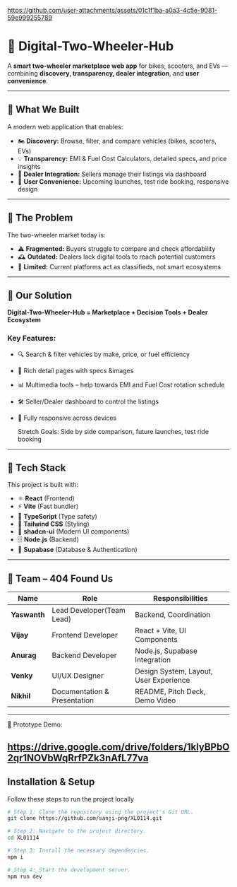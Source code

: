 https://github.com/user-attachments/assets/01c1f1ba-a0a3-4c5e-9081-59e999255789
# 🚴 Digital-Two-Wheeler-Hub

A **smart two-wheeler marketplace web app** for bikes, scooters, and EVs — combining **discovery, transparency, dealer integration**, and **user convenience**.

---

## 🔹 What We Built

A modern web application that enables:
- 🏍 **Discovery:** Browse, filter, and compare vehicles (bikes, scooters, EVs)  
- 💡 **Transparency:** EMI & Fuel Cost Calculators, detailed specs, and price insights  
- 🧩 **Dealer Integration:** Sellers manage their listings via dashboard  
- 📱 **User Convenience:** Upcoming launches, test ride booking, responsive design  

---

## 🔹 The Problem

The two-wheeler market today is:
- ⚠️ **Fragmented:** Buyers struggle to compare and check affordability  
- 🕰 **Outdated:** Dealers lack digital tools to reach potential customers  
- 🚫 **Limited:** Current platforms act as classifieds, not smart ecosystems  
---
## 🔹 Our Solution

**Digital-Two-Wheeler-Hub = Marketplace + Decision Tools + Dealer Ecosystem**

### Key Features:

- 🔍 Search & filter vehicles by make, price, or fuel efficiency

- 📄 Rich detail pages with specs &images

- 📊 Multimedia tools – help towards EMI and Fuel Cost rotation schedule

- 🛠 Seller/Dealer dashboard to control the listings

- 📱 Fully responsive across devices

   Stretch Goals: Side by side comparison, future launches, test ride booking

---
## 🧠 Tech Stack

This project is built with:

- ⚛️ **React** (Frontend)  
- ⚡ **Vite** (Fast bundler)  
- 🔷 **TypeScript** (Type safety)  
- 🎨 **Tailwind CSS** (Styling)  
- 🧱 **shadcn-ui** (Modern UI components)  
- 🗄 **Node.js** (Backend)  
- 🧰 **Supabase** (Database & Authentication)  
  

---

## 👥 Team – 404 Found Us

| Name      | Role                     | Responsibilities                   |
|------------|--------------------------|------------------------------------|
| **Yaswanth** |  Lead Developer(Team Lead)         | Backend, Coordination              |
| **Vijay**     |  Frontend Developer     | React + Vite, UI Components        |
| **Anurag**    |  Backend Developer      | Node.js, Supabase Integration      |
| **Venky**     |  UI/UX Designer         | Design System, Layout, User Experience |
| **Nikhil**    | Documentation & Presentation | README, Pitch Deck, Demo Video     |

---
🎥 Prototype Demo:


https://drive.google.com/drive/folders/1klyBPbO2qr1NOVbWqRrfPZk3nAfL77va
---


##  Installation & Setup

Follow these steps to run the project locally 

```sh
# Step 1: Clone the repository using the project's Git URL.
git clone https://github.com/sanji-png/XL0114.git

# Step 2: Navigate to the project directory.
cd XL01114

# Step 3: Install the necessary dependencies.
npm i

# Step 4: Start the development server.
npm run dev


